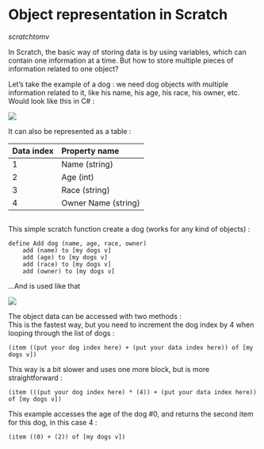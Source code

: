 # Object representation in Scratch
*scratchtomv*  

In Scratch, the basic way of storing data is by using variables, which can contain one information at a time. But how to store multiple pieces of information related to one object?

Let’s take the example of a dog : we need dog objects with multiple information related to it, like his name, his age, his race, his owner, etc.  
Would look like this in C\# : 

<img src="../images/image67.png">

It can also be represented as a table : 

| Data index | Property name |
| :--------- | :------------ |
| 1          | Name (string) |
| 2          | Age (int) |
| 3          | Race (string) |
| 4          | Owner Name (string) |

##

This simple scratch function create a dog (works for any kind of objects) :   

```blocks
define Add dog (name, age, race, owner)
    add (name) to [my dogs v]
    add (age) to [my dogs v]
    add (race) to [my dogs v]
    add (owner) to [my dogs v]
```

…And is used like that  

<img src="../images/image12.png">

The object data can be accessed with two methods :   
This is the fastest way, but you need to increment the dog index by 4 when looping through the list of dogs :   

```blocks
(item ((put your dog index here) + (put your data index here)) of [my dogs v])
```

This way is a bit slower and uses one more block, but is more straightforward :   

```blocks
(item (((put your dog index here) * (4)) + (put your data index here)) of [my dogs v])
```

This example accesses the age of the dog \#0, and returns the second item for this dog, in this case 4 :   

```blocks
(item ((0) + (2)) of [my dogs v])
```
